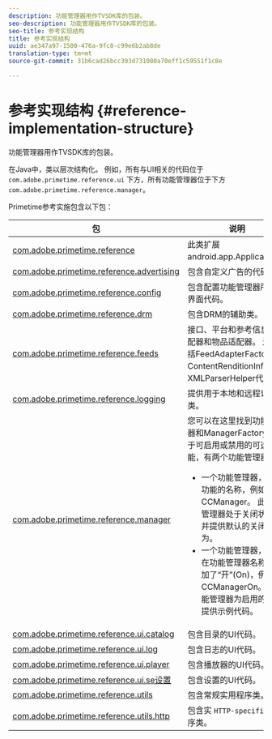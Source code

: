 ```yaml
---
description: 功能管理器用作TVSDK库的包装。
seo-description: 功能管理器用作TVSDK库的包装。
seo-title: 参考实现结构
title: 参考实现结构
uuid: ae347a97-1500-476a-9fc8-c99e6b2ab8de
translation-type: tm+mt
source-git-commit: 31b6cad26bcc393d731080a70eff1c59551f1c8e

---
```



# 参考实现结构 {#reference-implementation-structure}

功能管理器用作TVSDK库的包装。

在Java中，类以层次结构化。 例如，所有与UI相关的代码位于 `com.adobe.primetime.reference.ui` 下方，所有功能管理器位于下方 `com.adobe.primetime.reference.manager`。

Primetime参考实施包含以下包：

| 包 | 说明 |
|--- |--- |
| [com.adobe.primetime.reference](https://help.adobe.com/en_US/primetime/api/reference_implementation/android/javadoc/com/adobe/primetime/reference/PrimetimeReference.html) | 此类扩展android.app.Application。 |
| [com.adobe.primetime.reference.advertising](https://help.adobe.com/en_US/primetime/api/reference_implementation/android/javadoc/com/adobe/primetime/reference/advertising/package-summary.html) | 包含自定义广告的代码。 |
| [com.adobe.primetime.reference.config](https://help.adobe.com/en_US/primetime/api/reference_implementation/android/javadoc/com/adobe/primetime/reference/config/package-summary.html) | 包含配置功能管理器所需的界面代码。 |
| [com.adobe.primetime.reference.drm](https://help.adobe.com/en_US/primetime/api/reference_implementation/android/javadoc/com/adobe/primetime/reference/drm/package-summary.html) | 包含DRM的辅助类。 |
| [com.adobe.primetime.reference.feeds](https://help.adobe.com/en_US/primetime/api/reference_implementation/android/javadoc/com/adobe/primetime/reference/feeds/package-summary.html) | 接口、平台和参考信息的适配器和物品适配器。 还包括FeedAdapterFactory、ContentRenditionInfo和XMLParserHelper代码。 |
| [com.adobe.primetime.reference.logging](https://help.adobe.com/en_US/primetime/api/reference_implementation/android/javadoc/com/adobe/primetime/reference/logging/package-summary.html) | 提供用于本地和远程记录的类。 |
| [com.adobe.primetime.reference.manager](https://help.adobe.com/en_US/primetime/api/reference_implementation/android/javadoc/com/adobe/primetime/reference/manager/package-summary.html) | 您可以在这里找到功能管理器和ManagerFactory。 对于可启用或禁用的可选功能，有两个功能管理器： <ul><li>一个功能管理器，即该功能的名称，例如CCManager。 此功能管理器处于关闭状态，并提供默认的关闭行为。</li><li>一个功能管理器，其中在功能管理器名称中附加了“开”(On)，例如CCManagerOn。 此功能管理器为启用的功能提供示例代码。</li></ul> |
| [com.adobe.primetime.reference.ui.catalog](https://help.adobe.com/en_US/primetime/api/reference_implementation/android/javadoc/com/adobe/primetime/reference/ui/catalog/package-summary.html) | 包含目录的UI代码。 |
| [com.adobe.primetime.reference.ui.log](https://help.adobe.com/en_US/primetime/api/reference_implementation/android/javadoc/com/adobe/primetime/reference/ui/log/package-summary.html) | 包含日志的UI代码。 |
| [com.adobe.primetime.reference.ui.player](https://help.adobe.com/en_US/primetime/api/reference_implementation/android/javadoc/com/adobe/primetime/reference/ui/player/package-summary.html) | 包含播放器的UI代码。 |
| [com.adobe.primetime.reference.ui.se设置](https://help.adobe.com/en_US/primetime/api/reference_implementation/android/javadoc/com/adobe/primetime/reference/ui/settings/package-summary.html) | 包含设置的UI代码。 |
| [com.adobe.primetime.reference.utils](https://help.adobe.com/en_US/primetime/api/reference_implementation/android/javadoc/com/adobe/primetime/reference/utils/package-summary.html) | 包含常规实用程序类。 |
| [com.adobe.primetime.reference.utils.http](https://help.adobe.com/en_US/primetime/api/reference_implementation/android/javadoc/com/adobe/primetime/reference/utils/http/package-summary.html) | 包含实 `HTTP-specific` 用程序类。 |

